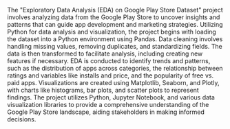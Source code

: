 The "Exploratory Data Analysis (EDA) on Google Play Store Dataset" project involves analyzing data from the Google Play Store to uncover insights and patterns that can guide app development and marketing strategies. 
Utilizing Python for data analysis and visualization, the project begins with loading the dataset into a Python environment using Pandas. Data cleaning involves handling missing values, removing duplicates, and standardizing fields. 
The data is then transformed to facilitate analysis, including creating new features if necessary. EDA is conducted to identify trends and patterns, such as the distribution of apps across categories, the relationship between ratings and variables like installs and price, and the popularity of free vs. paid apps. 
Visualizations are created using Matplotlib, Seaborn, and Plotly, with charts like histograms, bar plots, and scatter plots to represent findings. The project utilizes Python, Jupyter Notebook, and various data visualization libraries to provide a comprehensive understanding of
the Google Play Store landscape, aiding stakeholders in making informed decisions.
